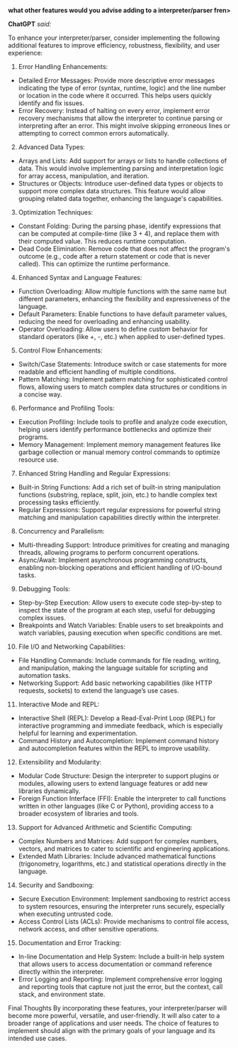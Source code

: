 **what other features would you advise adding to a interpreter/parser fren>**


**ChatGPT** _said:_

To enhance your interpreter/parser, consider implementing the following additional features to improve efficiency, robustness, flexibility, and user experience:

1. Error Handling Enhancements:
- Detailed Error Messages: Provide more descriptive error messages indicating the type of error (syntax, runtime, logic) and the line number or location in the code where it occurred. This helps users quickly identify and fix issues.
- Error Recovery: Instead of halting on every error, implement error recovery mechanisms that allow the interpreter to continue parsing or interpreting after an error. This might involve skipping erroneous lines or attempting to correct common errors automatically.

2. Advanced Data Types:
- Arrays and Lists: Add support for arrays or lists to handle collections of data. This would involve implementing parsing and interpretation logic for array access, manipulation, and iteration.
- Structures or Objects: Introduce user-defined data types or objects to support more complex data structures. This feature would allow grouping related data together, enhancing the language's capabilities.

3. Optimization Techniques:
- Constant Folding: During the parsing phase, identify expressions that can be computed at compile-time (like 3 + 4), and replace them with their computed value. This reduces runtime computation.
- Dead Code Elimination: Remove code that does not affect the program's outcome (e.g., code after a return statement or code that is never called). This can optimize the runtime performance.

4. Enhanced Syntax and Language Features:
- Function Overloading: Allow multiple functions with the same name but different parameters, enhancing the flexibility and expressiveness of the language.
- Default Parameters: Enable functions to have default parameter values, reducing the need for overloading and enhancing usability.
- Operator Overloading: Allow users to define custom behavior for standard operators (like +, -, etc.) when applied to user-defined types.

5. Control Flow Enhancements:
- Switch/Case Statements: Introduce switch or case statements for more readable and efficient handling of multiple conditions.
- Pattern Matching: Implement pattern matching for sophisticated control flows, allowing users to match complex data structures or conditions in a concise way.

6. Performance and Profiling Tools:
- Execution Profiling: Include tools to profile and analyze code execution, helping users identify performance bottlenecks and optimize their programs.
- Memory Management: Implement memory management features like garbage collection or manual memory control commands to optimize resource use.

7. Enhanced String Handling and Regular Expressions:
- Built-in String Functions: Add a rich set of built-in string manipulation functions (substring, replace, split, join, etc.) to handle complex text processing tasks efficiently.
- Regular Expressions: Support regular expressions for powerful string matching and manipulation capabilities directly within the interpreter.

8. Concurrency and Parallelism:
- Multi-threading Support: Introduce primitives for creating and managing threads, allowing programs to perform concurrent operations.
- Async/Await: Implement asynchronous programming constructs, enabling non-blocking operations and efficient handling of I/O-bound tasks.

9. Debugging Tools:
- Step-by-Step Execution: Allow users to execute code step-by-step to inspect the state of the program at each step, useful for debugging complex issues.
- Breakpoints and Watch Variables: Enable users to set breakpoints and watch variables, pausing execution when specific conditions are met.

10. File I/O and Networking Capabilities:
- File Handling Commands: Include commands for file reading, writing, and manipulation, making the language suitable for scripting and automation tasks.
- Networking Support: Add basic networking capabilities (like HTTP requests, sockets) to extend the language’s use cases.

11. Interactive Mode and REPL:
- Interactive Shell (REPL): Develop a Read-Eval-Print Loop (REPL) for interactive programming and immediate feedback, which is especially helpful for learning and experimentation.
- Command History and Autocompletion: Implement command history and autocompletion features within the REPL to improve usability.

12. Extensibility and Modularity:
- Modular Code Structure: Design the interpreter to support plugins or modules, allowing users to extend language features or add new libraries dynamically.
- Foreign Function Interface (FFI): Enable the interpreter to call functions written in other languages (like C or Python), providing access to a broader ecosystem of libraries and tools.

13. Support for Advanced Arithmetic and Scientific Computing:
- Complex Numbers and Matrices: Add support for complex numbers, vectors, and matrices to cater to scientific and engineering applications.
- Extended Math Libraries: Include advanced mathematical functions (trigonometry, logarithms, etc.) and statistical operations directly in the language.

14. Security and Sandboxing:
- Secure Execution Environment: Implement sandboxing to restrict access to system resources, ensuring the interpreter runs securely, especially when executing untrusted code.
- Access Control Lists (ACLs): Provide mechanisms to control file access, network access, and other sensitive operations.

15. Documentation and Error Tracking:
- In-line Documentation and Help System: Include a built-in help system that allows users to access documentation or command reference directly within the interpreter.
- Error Logging and Reporting: Implement comprehensive error logging and reporting tools that capture not just the error, but the context, call stack, and environment state.

Final Thoughts
By incorporating these features, your interpreter/parser will become more powerful, versatile, and user-friendly. It will also cater to a broader range of applications and user needs. The choice of features to implement should align with the primary goals of your language and its intended use cases.
